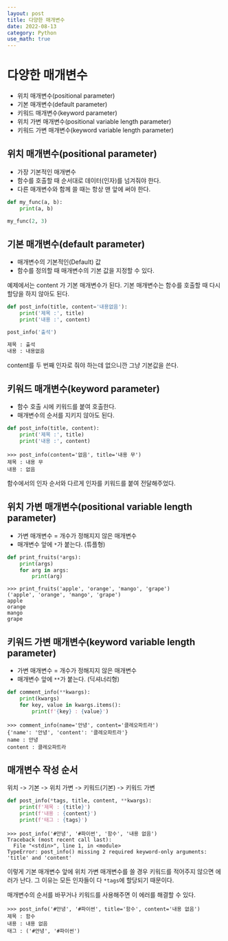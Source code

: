 ```yaml
---
layout: post
title: 다양한 매개변수
date: 2022-08-13
category: Python
use_math: true
---
```


# 다양한 매개변수


- 위치 매개변수(positional parameter)
- 기본 매개변수(default parameter)
- 키워드 매개변수(keyword parameter)
- 위치 가변 매개변수(positional variable length parameter)
- 키워드 가변 매개변수(keyword variable length parameter)

## 위치 매개변수(positional parameter)

- 가장 기본적인 매개변수
- 함수를 호출할 때 순서대로 데이터(인자)를 넘겨줘야 한다.
- 다른 매개변수와 함께 쓸 때는 항상 맨 앞에 써야 한다.

```python
def my_func(a, b):
    print(a, b)

my_func(2, 3)
```

## 기본 매개변수(default parameter)

- 매개변수의 기본적인(Default) 값
- 함수를 정의할 때 매개변수의 기본 값을 지정할 수 있다. 

예제에서는 content 가 기본 매개변수가 된다. 기본 매개변수는 함수를 호출할 때 다시 할당을 하지 않아도 된다.

```python
def post_info(title, content='내용없음'):
    print('제목 :', title)
    print('내용 :', content)

post_info('출석')

제목 : 출석
내용 : 내용없음
```

content를 두 번째 인자로 줘야 하는데 없으니깐 그냥 기본값을 쓴다.

## 키워드 매개변수(keyword parameter)

- 함수 호출 시에 키워드를 붙여 호출한다.
- 매개변수의 순서를 지키지 않아도 된다.

```python
def post_info(title, content):
    print('제목 :', title)
    print('내용 :', content)
```

```
>>> post_info(content='없음', title='내용 무')
제목 : 내용 무
내용 : 없음
```

함수에서의 인자 순서와 다르게 인자를 키워드를 붙여 전달해주었다. 

## 위치 가변 매개변수(positional variable length parameter)

- 가변 매개변수 = 개수가 정해지지 않은 매개변수
- 매개변수 앞에 `*`가 붙는다. (튜플형)

```python
def print_fruits(*args):
    print(args)
    for arg in args:
        print(arg)
```
```
>>> print_fruits('apple', 'orange', 'mango', 'grape')
('apple', 'orange', 'mango', 'grape')
apple
orange
mango
grape
```


## 키워드 가변 매개변수(keyword variable length parameter)

- 가변 매개변수 = 개수가 정해지지 않은 매개변수
- 매개변수 앞에 `**`가 붙는다. (딕셔너리형)

```python
def comment_info(**kwargs):
    print(kwargs)
    for key, value in kwargs.items():
        print(f'{key} : {value}')
```

```
>>> comment_info(name='안녕', content='클레오파트라')
{'name': '안녕', 'content': '클레오파트라'}
name : 안녕
content : 클레오파트라
```

## 매개변수 작성 순서

위치 -> 기본 -> 위치 가변 -> 키워드(기본) -> 키워드 가변

```python
def post_info(*tags, title, content, **kwargs):
    print(f'제목 : {title}')
    print(f'내용 : {content}')
    print(f'태그 : {tags}')
```

```
>>> post_info('#안녕', '#파이썬', '함수', '내용 없음')
Traceback (most recent call last):
  File "<stdin>", line 1, in <module>
TypeError: post_info() missing 2 required keyword-only arguments: 'title' and 'content'
```
이렇게 기본 매개변수 앞에 위치 가변 매개변수를 쓸 경우 키워드를 적어주지 않으면 에러가 난다. 그 이유는 모든 인자들이 다 `*tags`에 할당되기 때문이다.

매개변수의 순서를 바꾸거나 키워드를 사용해주면 이 에러를 해결할 수 있다.

```
>>> post_info('#안녕', '#파이썬', title='함수', content='내용 없음')
제목 : 함수
내용 : 내용 없음
태그 : ('#안녕', '#파이썬')
```











